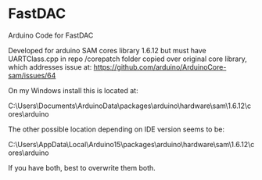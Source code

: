 # FastDAC
Arduino Code for FastDAC

Developed for arduino SAM cores library 1.6.12 but must have UARTClass.cpp in repo /corepatch folder copied over original core library, which addresses issue at: https://github.com/arduino/ArduinoCore-sam/issues/64

On my Windows install this is located at:

C:\Users<UserName>\Documents\ArduinoData\packages\arduino\hardware\sam\1.6.12\cores\arduino

The other possible location depending on IDE version seems to be:

C:\Users<username>\AppData\Local\Arduino15\packages\arduino\hardware\sam\1.6.12\cores\arduino

If you have both, best to overwrite them both.
